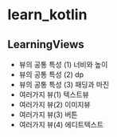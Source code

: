 ﻿# learn_kotlin

## LearningViews
- 뷰의 공통 특성 (1) 너비와 높이
- 뷰의 공통 특성 (2) dp
- 뷰의 공통 특성 (3) 패딩과 마진
- 여러가지 뷰(1) 텍스트뷰
- 여러가지 뷰(2) 이미지뷰
- 여러가지 뷰(3) 버튼
- 여러가지 뷰(4) 에디트텍스트

